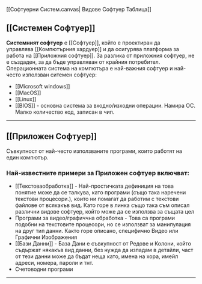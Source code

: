 
[[Софтуерни Систем.canvas| Видове Софтуер Таблица]]

[[Системен Софтуер]]
--

**Системният софтуер** е [[Софтуер]], който е проектиран да управлява [[Компютърния хардуер]] и да осигурява платформа за работа на [[Приложния софтуер]]. За разлика от приложния софтуер, не е създаден, за да бъде управляван от крайния потребител.
Операционната система на компютъра е най-важния софтуер и най-често използван ситемен софтуер:

- [[Microsoft windows]]
- [[MacOS]]
- [[Linux]]
- [[BIOS]] - основна система за входно/изходни операции. Намира ОС. Малко количество код, записан в чип.
---
[[Приложен Софтуер]]
--
Съвкупност от най-често използваните програми, които работят на един компютър.

### Най-известните примери за Приложен софтуер включват:
- [[Текстоваобработка]] - Най-простичката дефиниция на това понятие може да се талкува, като програми (също така наречени текстови процесори.), които ни помагат да работим с текстови файлове от всякакъв вид. Като горе в линка също така съм описал различни видове софтуер, който може да се използва за същата цел
- Програми за видео/графиччна обработка - Това са програми подобни на текстовите процесори, но се използват за манипулация на друг тип данни. Както горе описано, специфично Видео или Графични Изображения
- [[Бази Данни]] - База Дани е съвкупност от Редове и Колони, който съдържат някакъв вид данни, без нужда да изпадам в детайли, част от тези данни може да бъдат неща като, имена на хора, имейл адреси, номера, пароли и тнт. 
- Счетоводни програми
___